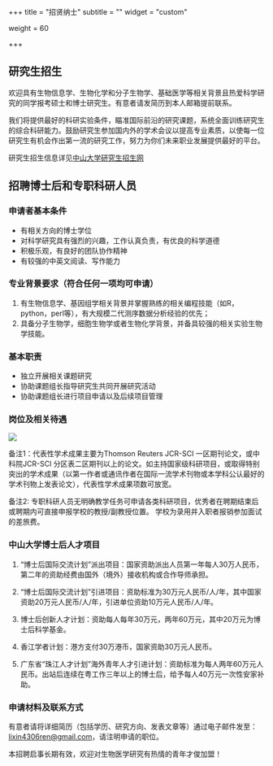 +++
title = "招贤纳士"
subtitle = ""
widget = "custom"

weight = 60

+++

## 研究生招生
欢迎具有生物信息学、生物化学和分子生物学、基础医学等相关背景且热爱科学研究的同学报考硕士和博士研究生。有意者请发简历到本人邮箱提前联系。

我们将提供最好的科研实验条件，瞄准国际前沿的研究课题，系统全面训练研究生的综合科研能力。鼓励研究生参加国内外的学术会议以提高专业素质，以使每一位研究生有机会作出第一流的研究工作，努力为你们未来职业发展提供最好的平台。

研究生招生信息详见[中山大学研究生招生网](http://graduate.sysu.edu.cn/gra02/)

## 招聘博士后和专职科研人员

### 申请者基本条件
* 有相关方向的博士学位
* 对科学研究具有强烈的兴趣，工作认真负责，有优良的科学道德
* 积极乐观，有良好的团队协作精神
* 有较强的中英文阅读、写作能力

### 专业背景要求（符合任何一项均可申请）
1. 有生物信息学、基因组学相关背景并掌握熟练的相关编程技能（如R，python，perl等），有大规模二代测序数据分析经验的优先；
2. 具备分子生物学，细胞生物学或者生物化学背景，并备具较强的相关实验生物学技能。

### 基本职责
* 独立开展相关课题研究
* 协助课题组长指导研究生共同开展研究活动
* 协助课题组长进行项目申请以及后续项目管理

### 岗位及相关待遇
![](img/positions.png)

备注1：代表性学术成果主要为Thomson Reuters JCR-SCI 一区期刊论文，或中科院JCR-SCI 分区表二区期刊以上的论文。如主持国家级科研项目，或取得特别突出的学术成果（以第一作者或通讯作者在国际一流学术刊物或本学科公认最好的学术刊物上发表论文），代表性学术成果项数可放宽。

备注2: 专职科研人员无明确教学任务可申请各类科研项目，优秀者在聘期结束后或聘期内可直接申报学校的教授/副教授位置。 学校为录用并入职者报销参加面试的差旅费。

### 中山大学博士后人才项目
1. “博士后国际交流计划”派出项目：国家资助派出人员第一年每人30万人民币，第二年的资助经费由国外（境外）接收机构或合作导师承担。

2. “博士后国际交流计划”引进项目：资助标准为30万元人民币/人/年，其中国家资助20万元人民币/人/年，引进单位资助10万元人民币/人/年。

3. 博士后创新人才计划：资助每人每年30万元，两年60万元，其中20万元为博士后科学基金。

4. 香江学者计划：港方支付30万港币，国家资助30万元人民币。

5. 广东省“珠江人才计划”海外青年人才引进计划：资助标准为每人两年60万元人民币。出站后连续在粤工作三年以上的博士后，给予每人40万元一次性安家补助。


### 申请材料及联系方式
有意者请将详细简历（包括学历、研究方向、发表文章等）通过电子邮件发至：lixin4306ren@gmail.com，请注明申请的职位。 

本招聘启事长期有效，欢迎对生物医学研究有热情的青年才俊加盟！
